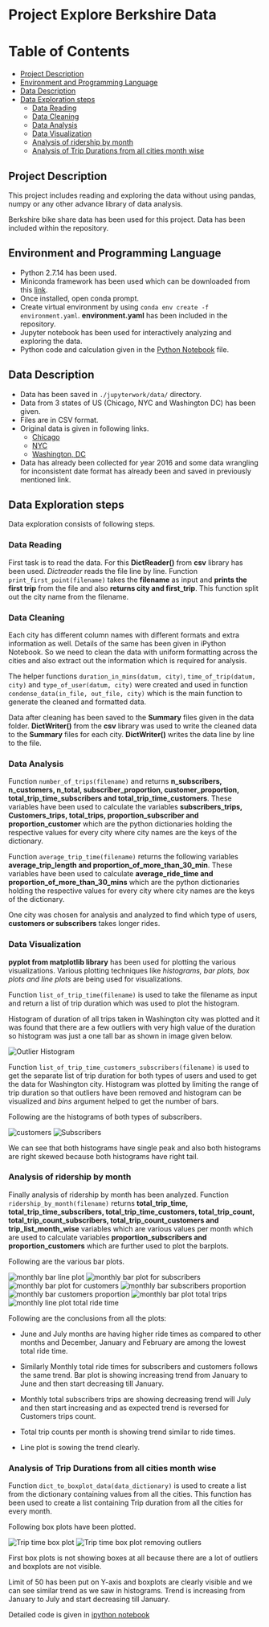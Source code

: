 # Project Explore Berkshire Data

# Table of Contents

- [Project Description](#project-description)
- [Environment and Programming Language](#environment-and-programming-language)
- [Data Description](#data-description)
- [Data Exploration steps](#data-exploration-steps)
  * [Data Reading](#data-reading)
  * [Data Cleaning](#data-cleaning)
  * [Data Analysis](#data-analysis)
  * [Data Visualization](#data-visualization)
  * [Analysis of ridership by month](#analysis-of-ridership-by-month)
  * [Analysis of Trip Durations from all cities month wise](#analysis-of-trip-durations-from-all-cities-month-wise)

## Project Description

This project includes reading and exploring the data without using pandas, numpy or any other advance library of data analysis.

Berkshire bike share data has been used for this project. Data has been included within the repository.


## Environment and Programming Language

* Python 2.7.14 has been used.
* Miniconda framework has been used which can be downloaded from this [link](https://repo.continuum.io/miniconda/).
* Once installed, open conda prompt.
* Create virtual environment by using `conda env create -f environment.yaml`. **environment.yaml** has been included in the repository.
* Jupyter notebook has been used for interactively analyzing and exploring the data.
* Python code and calculation given in the [Python Notebook](./jupyterwork/Bike_Share_Analysis.ipynb) file.


## Data Description

* Data has been saved in `./jupyterwork/data/` directory.
* Data from 3 states of US (Chicago, NYC and Washington DC) has been given.
* Files are in CSV format.
* Original data is given in following links.
  * [Chicago](https://www.divvybikes.com/system-data)
  * [NYC](https://www.divvybikes.com/system-data)
  * [Washington, DC](https://www.capitalbikeshare.com/system-data)
* Data has already been collected for year 2016 and some data wrangling for inconsistent date format has already been and saved in previously mentioned link.


## Data Exploration steps

Data exploration consists of following steps.

### Data Reading

  First task is to read the data. For this **DictReader()** from **csv** library has been used.
  _Dictreader_ reads the file line by line. Function `print_first_point(filename)` takes the **filename** as input and **prints the first trip** from the file and also **returns city and first_trip**. This function split out the city name from the filename.

### Data Cleaning

  Each city has different column names with different formats and extra information as well. Details of the same has been given in iPython Notebook. So we need to clean the data with uniform formatting across the cities and also extract out the information which is required for analysis.

  The helper functions `duration_in_mins(datum, city)`, `time_of_trip(datum, city)` and `type_of_user(datum, city)` were created and used in function `condense_data(in_file, out_file, city)` which is the main function to generate the cleaned and formatted data.

  Data after cleaning has been saved to the **Summary** files given in the data folder. **DictWriter()** from the **csv** library was used to write the cleaned data to the **Summary** files for each city. **DictWriter()** writes the data line by line to the file.

### Data Analysis

  Function `number_of_trips(filename)` and returns **n_subscribers, n_customers, n_total, subscriber_proportion, customer_proportion, total_trip_time_subscribers and  total_trip_time_customers**. These variables have been used to calculate the variables **subscribers_trips, Customers_trips, total_trips, proportion_subscriber and proportion_customer** which are the python dictionaries holding the respective values for every city where city names are the keys of the dictionary.

  Function `average_trip_time(filename)` returns the following variables **average_trip_length and proportion_of_more_than_30_min**. These variables have been used to calculate **average_ride_time and proportion_of_more_than_30_mins** which are the python dictionaries holding the respective values for every city where city names are the keys of the dictionary.

  One city was chosen for analysis and analyzed to find which type of users, **customers or subscribers** takes longer rides.

### Data Visualization

  **pyplot from matplotlib library** has been used for plotting the various visualizations. Various plotting techniques like _histograms, bar plots, box plots and line plots_ are being used for visualizations.

  Function `list_of_trip_time(filename)` is used to take the filename as input and return a list of trip duration which was used to plot the histogram.

  Histogram of duration of all trips taken in Washington city was plotted and it was found that there are a few outliers with very high value of the duration so histogram was just a one tall bar as shown in image given below.

  ![Outlier Histogram](./jupyterwork/Washington_histogram_with_outliers.png)

  Function `list_of_trip_time_customers_subscribers(filename)` is used to get the separate list of trip duration for both types of users and used to get the data for Washington city. Histogram was plotted by limiting the range of trip duration so that outliers have been removed and histogram can be visualized and _bins_ argument helped to get the number of bars.

  Following are the histograms of both types of subscribers.

  ![customers](./jupyterwork/Washington_Customers_histogram.png) ![Subscribers](./jupyterwork/Washington_subscribers_histogram.png)

  We can see that both histograms have single peak and also both histograms are right skewed because both histograms have right tail.

### Analysis of ridership by month

  Finally analysis of ridership by month has been analyzed. Function `ridership_by_month(filename)` returns **total_trip_time, total_trip_time_subscribers, total_trip_time_customers, total_trip_count, total_trip_count_subscribers, total_trip_count_customers and trip_list_month_wise** variables which are various values per month which are used to calculate variables **proportion_subscribers and proportion_customers** which are further used to plot the barplots.

  Following are the various bar plots.

  ![monthly bar line plot](./jupyterwork/Monthly_ride_bar_line.png)
  ![monthly bar plot for subscribers](./jupyterwork/total_ride_time_subscribers.png)
  ![monthly bar plot for customers](./jupyterwork/total_ride_time_customers.png)
  ![monthly bar subscribers proportion](./jupyterwork/Monthly_total_proportion_subscribers_trips.png)
  ![monthly bar customers proportion](./jupyterwork/Monthly_total_proportion_customers_trips.png)
  ![monthly bar plot total trips](./jupyterwork/Monthly_total_trips_count.png)
  ![monthly line plot total ride time](./jupyterwork/Monthly_total_ride_time.png)

  Following are the conclusions from all the plots:
  * June and July months are having higher ride times as compared to other months and December, January and February are among the lowest total ride time.

  * Similarly Monthly total ride times for subscribers and customers follows the same trend. Bar plot is showing increasing trend from January to June and then start decreasing till January.

  * Monthly total subscribers trips are showing decreasing trend will July and then start increasing and as expected trend is reversed for Customers trips count.

  * Total trip counts per month is showing trend similar to ride times.

  * Line plot is sowing the trend clearly.

### Analysis of Trip Durations from all cities month wise

Function `dict_to_boxplot_data(data_dictionary)` is used to create a list from the dictionary containing values from all the cities. This function has been used to create a list containing Trip duration from all the cities for every month.

Following box plots have been plotted.

![Trip time box plot](./jupyterwork/box_plot.png)
![Trip time box plot removing outliers](./jupyterwork/box_plot_ylim_50.png)

First box plots is not showing boxes at all because there are a lot of outliers and boxplots are not visible.

Limit of 50 has been put on Y-axis and boxplots are clearly visible and we can see similar trend as we saw in histograms. Trend is increasing from January to July and start decreasing till January.


Detailed code is given in [ipython notebook](./jupyterwork/Bike_Share_Analysis.ipynb)
